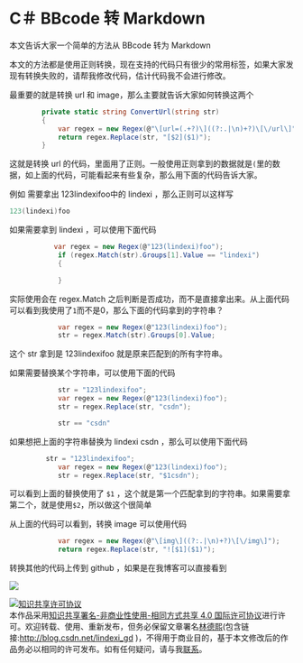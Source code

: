# C＃ BBcode 转 Markdown

本文告诉大家一个简单的方法从 BBcode 转为 Markdown

<!--more-->
<!-- CreateTime:2018/5/20 14:58:57 -->


本文的方法都是使用正则转换，现在支持的代码只有很少的常用标签，如果大家发现有转换失败的，请帮我修改代码，估计代码我不会进行修改。

最重要的就是转换 url 和 image，那么主要就告诉大家如何转换这两个

```csharp
        private static string ConvertUrl(string str)
        {
            var regex = new Regex(@"\[url=(.+?)\]((?:.|\n)+?)\[\/url\]");
            return regex.Replace(str, "[$2]($1)");
        }
```

这就是转换 url 的代码，里面用了正则。一般使用正则拿到的数据就是`(`里的数据，如上面的代码，可能看起来有些复杂，那么用下面的代码告诉大家。

例如 需要拿出 123lindexifoo中的 lindexi  ，那么正则可以这样写

```csharp
123(lindexi)foo
```

如果需要拿到 lindexi ，可以使用下面代码

```csharp
           var regex = new Regex(@"123(lindexi)foo");
            if (regex.Match(str).Groups[1].Value == "lindexi")
            {
                
            }
```

实际使用会在 regex.Match 之后判断是否成功，而不是直接拿出来。从上面代码可以看到我使用了`1`而不是0，那么下面的代码拿到的字符串？

```csharp
            var regex = new Regex(@"123(lindexi)foo");
            str = regex.Match(str).Groups[0].Value;
```

这个 str 拿到是 123lindexifoo 就是原来匹配到的所有字符串。

如果需要替换某个字符串，可以使用下面的代码

```csharp
            str = "123lindexifoo";
            var regex = new Regex(@"123(lindexi)foo");
            str = regex.Replace(str, "csdn");

            str == "csdn"
```

如果想把上面的字符串替换为 lindexi csdn ，那么可以使用下面代码

```csharp
         str = "123lindexifoo";
            var regex = new Regex(@"123(lindexi)foo");
            str = regex.Replace(str, "$1csdn");
```

可以看到上面的替换使用了 `$1` ，这个就是第一个匹配拿到的字符串。如果需要拿第二个，就是使用`$2`，所以做这个很简单

从上面的代码可以看到，转换 image 可以使用代码

```csharp
            var regex = new Regex(@"\[img\]((?:.|\n)+?)\[\/img\]");
            return regex.Replace(str, "![$1]($1)");
```

转换其他的代码上传到 github ，如果是在我博客可以直接看到

<script src="https://gist.github.com/lindexi/3ba74c909b23d6426c779d0a8eb435c3.js"></script>

![](https://i.loli.net/2018/04/08/5ac9ffc7abb33.jpg)

<a rel="license" href="http://creativecommons.org/licenses/by-nc-sa/4.0/"><img alt="知识共享许可协议" style="border-width:0" src="https://licensebuttons.net/l/by-nc-sa/4.0/88x31.png" /></a><br />本作品采用<a rel="license" href="http://creativecommons.org/licenses/by-nc-sa/4.0/">知识共享署名-非商业性使用-相同方式共享 4.0 国际许可协议</a>进行许可。欢迎转载、使用、重新发布，但务必保留文章署名[林德熙](http://blog.csdn.net/lindexi_gd)(包含链接:http://blog.csdn.net/lindexi_gd )，不得用于商业目的，基于本文修改后的作品务必以相同的许可发布。如有任何疑问，请与我[联系](mailto:lindexi_gd@163.com)。 
